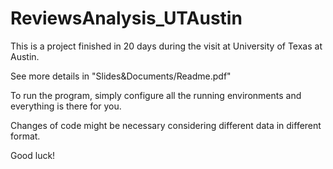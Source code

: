 # ReviewsAnalysis_UTAustin 

This is a project finished in 20 days during the visit at University of Texas at Austin.

See more details in "Slides&Documents/Readme.pdf"

To run the program, simply configure all the running environments and everything is there for you.

Changes of code might be necessary considering different data in different format.

Good luck!
